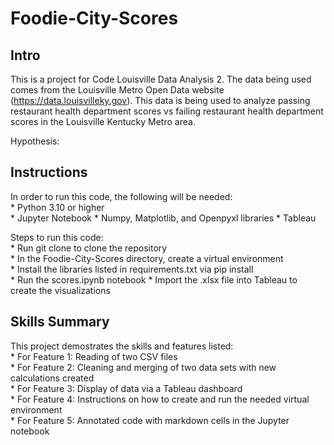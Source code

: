 # Foodie-City-Scores
## Intro
This is a project for Code Louisville Data Analysis 2. The data being used comes from the Louisville Metro Open Data website (https://data.louisvilleky.gov). This data is being used to analyze passing restaurant health department scores vs failing restaurant health department scores in the Louisville Kentucky Metro area.

Hypothesis: 

## Instructions
In order to run this code, the following will be needed:  
    * Python 3.10 or higher  
    * Jupyter Notebook
    * Numpy, Matplotlib, and Openpyxl libraries
    * Tableau

 Steps to run this code:  
    * Run git clone to clone the repository  
    * In the Foodie-City-Scores directory, create a virtual environment  
    * Install the libraries listed in requirements.txt via pip install  
    * Run the scores.ipynb notebook
    * Import the .xlsx file into Tableau to create the visualizations

## Skills Summary
This project demostrates the skills and features listed:  
    * For Feature 1: Reading of two CSV files  
    * For Feature 2: Cleaning and merging of two data sets with new calculations created  
    * For Feature 3: Display of data via a Tableau dashboard  
    * For Feature 4: Instructions on how to create and run the needed virtual environment  
    * For Feature 5: Annotated code with markdown cells in the Jupyter notebook  
